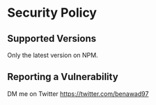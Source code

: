 # Security Policy

## Supported Versions

Only the latest version on NPM.

## Reporting a Vulnerability

DM me on Twitter https://twitter.com/benawad97
